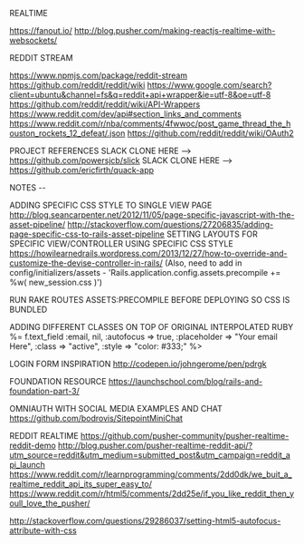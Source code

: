 REALTIME

https://fanout.io/
http://blog.pusher.com/making-reactjs-realtime-with-websockets/


REDDIT STREAM

https://www.npmjs.com/package/reddit-stream
https://github.com/reddit/reddit/wiki
https://www.google.com/search?client=ubuntu&channel=fs&q=reddit+api+wrapper&ie=utf-8&oe=utf-8
https://github.com/reddit/reddit/wiki/API-Wrappers
https://www.reddit.com/dev/api#section_links_and_comments
https://www.reddit.com/r/nba/comments/4fwwoc/post_game_thread_the_houston_rockets_12_defeat/.json
https://github.com/reddit/reddit/wiki/OAuth2


PROJECT REFERENCES
SLACK CLONE HERE --> https://github.com/powersjcb/slick
SLACK CLONE HERE --> https://github.com/ericfirth/quack-app

NOTES --

ADDING SPECIFIC CSS STYLE TO SINGLE VIEW PAGE
http://blog.seancarpenter.net/2012/11/05/page-specific-javascript-with-the-asset-pipeline/
http://stackoverflow.com/questions/27206835/adding-page-specific-css-to-rails-asset-pipeline
SETTING LAYOUTS FOR SPECIFIC VIEW/CONTROLLER USING SPECIFIC CSS STYLE
https://howilearnedrails.wordpress.com/2013/12/27/how-to-override-and-customize-the-devise-controller-in-rails/
(Also, need to add in config/initializers/assets - 'Rails.application.config.assets.precompile += %w( new_session.css )')

RUN RAKE ROUTES ASSETS:PRECOMPILE BEFORE DEPLOYING SO CSS IS BUNDLED

ADDING DIFFERENT CLASSES ON TOP OF ORIGINAL INTERPOLATED RUBY
%= f.text_field :email, nil, :autofocus => true, :placeholder => "Your email Here", :class => "active", :style => "color: #333;" %>


LOGIN FORM INSPIRATION
http://codepen.io/johngerome/pen/pdrgk

FOUNDATION RESOURCE
https://launchschool.com/blog/rails-and-foundation-part-3/

OMNIAUTH WITH SOCIAL MEDIA EXAMPLES AND CHAT
https://github.com/bodrovis/SitepointMiniChat


REDDIT REALTIME
https://github.com/pusher-community/pusher-realtime-reddit-demo
http://blog.pusher.com/pusher-realtime-reddit-api/?utm_source=reddit&utm_medium=submitted_post&utm_campaign=reddit_api_launch
https://www.reddit.com/r/learnprogramming/comments/2dd0dk/we_buit_a_realtime_reddit_api_its_super_easy_to/
https://www.reddit.com/r/html5/comments/2dd25e/if_you_like_reddit_then_youll_love_the_pusher/


http://stackoverflow.com/questions/29286037/setting-html5-autofocus-attribute-with-css